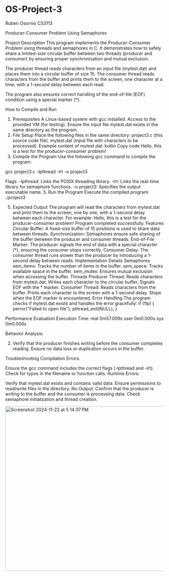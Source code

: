 # OS-Project-3

Ruben Osornio
CS3113

Producer-Consumer Problem Using Semaphores

Project Description
This program implements the Producer-Consumer Problem using threads and semaphores in C. It demonstrates how to safely share a limited-size circular buffer between two threads (producer and consumer) by ensuring proper synchronization and mutual exclusion.

The producer thread reads characters from an input file (mytest.dat) and places them into a circular buffer of size 15. The consumer thread reads characters from the buffer and prints them to the screen, one character at a time, with a 1-second delay between each read.

The program also ensures correct handling of the end-of-file (EOF) condition using a special marker (*).

How to Compile and Run
1. Prerequisites
A Linux-based system with gcc installed.
Access to the provided VM (for testing).
Ensure the input file mytest.dat exists in the same directory as the program.
2. File Setup
Place the following files in the same directory:
project3.c (this source code file).
mytest.dat (input file with characters to be processed).
Example content of mytest.dat:
kotlin
Copy code
Hello, this is a test for the producer-consumer problem!
3. Compile the Program
Use the following gcc command to compile the program:

gcc project3.c -lpthread -lrt -o project3

Flags:
-lpthread: Links the POSIX threading library.
-lrt: Links the real-time library for semaphore functions.
-o project3: Specifies the output executable name.
5. Run the Program
Execute the compiled program:
./project3

5. Expected Output
The program will read the characters from mytest.dat and print them to the screen, one by one, with a 1-second delay between each character. For example:
Hello, this is a test for the producer-consumer problem!
Program completed successfully.
Features
Circular Buffer:
A fixed-size buffer of 15 positions is used to share data between threads.
Synchronization:
Semaphores ensure safe sharing of the buffer between the producer and consumer threads.
End-of-File Marker:
The producer signals the end of data with a special character (*), ensuring the consumer stops correctly.
Consumer Delay:
The consumer thread runs slower than the producer by introducing a 1-second delay between reads.
Implementation Details
Semaphores
sem_items: Tracks the number of items in the buffer.
sem_space: Tracks available space in the buffer.
sem_mutex: Ensures mutual exclusion when accessing the buffer.
Threads
Producer Thread:
Reads characters from mytest.dat.
Writes each character to the circular buffer.
Signals EOF with the * marker.
Consumer Thread:
Reads characters from the buffer.
Prints each character to the screen with a 1-second delay.
Stops when the EOF marker is encountered.
Error Handling
The program checks if mytest.dat exists and handles the error gracefully:
if (!fp) {
    perror("Failed to open file");
    pthread_exit(NULL);
}

Performance Evaluation
Execution Time:
real	0m57.009s
user	0m0.000s
sys	0m0.006s

Behavior Analysis:

2. Verify that the producer finishes writing before the consumer completes reading.
Ensure no data loss or duplication occurs in the buffer.

Troubleshooting
Compilation Errors:

Ensure the gcc command includes the correct flags (-lpthread and -lrt).
Check for typos in the filename or function calls.
Runtime Errors:

Verify that mytest.dat exists and contains valid data.
Ensure permissions to read/write files in the directory.
No Output:
Confirm that the producer is writing to the buffer and the consumer is processing data.
Check semaphore initialization and thread creation.

<img width="524" alt="Screenshot 2024-11-22 at 5 14 07 PM" src="https://github.com/user-attachments/assets/62d59d1b-7807-47a2-9161-f53a87a7afac">
